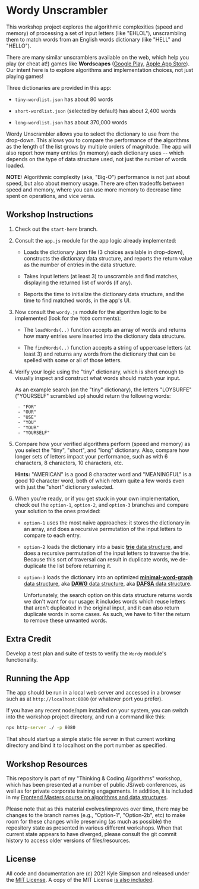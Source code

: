 # Wordy Unscrambler

This workshop project explores the algorithmic complexities (speed and memory) of processing a set of input letters (like "EHLOL"), unscrambling them to match words from an English words dictionary (like "HELL" and "HELLO").

There are many similar unscramblers available on the web, which help you play (or cheat at!) games like **Wordscapes** ([Google Play](https://play.google.com/store/apps/details?id=com.peoplefun.wordcross&hl=en_US&gl=US), [Apple App Store](https://apps.apple.com/us/app/wordscapes/id1207472156)). Our intent here is to explore algorithms and implementation choices, not just playing games!

Three dictionaries are provided in this app:

* `tiny-wordlist.json` has about 80 words

* `short-wordlist.json` (selected by default) has about 2,400 words

* `long-wordlist.json` has about 370,000 words

Wordy Unscrambler allows you to select the dictionary to use from the drop-down. This allows you to compare the performance of the algorithms as the length of the list grows by multiple orders of magnitude. The app will also report how many entries (in memory) each dictionary uses -- which depends on the type of data structure used, not just the number of words loaded.

**NOTE:** Algorithmic complexity (aka, "Big-O") performance is not just about speed, but also about memory usage. There are often tradeoffs between speed and memory, where you can use more memory to decrease time spent on operations, and vice versa.

## Workshop Instructions

1. Check out the `start-here` branch.

2. Consult the `app.js` module for the app logic already implemented:

	* Loads the dictionary .json file (3 choices available in drop-down), constructs the dictionary data structure, and reports the return value as the number of entries in the data structure.

	* Takes input letters (at least 3) to unscramble and find matches, displaying the returned list of words (if any).

	* Reports the time to initialize the dictionary data structure, and the time to find matched words, in the app's UI.

3. Now consult the `wordy.js` module for the algorithm logic to be implemented (look for the `TODO` comments):

	* The `loadWords(..)` function accepts an array of words and returns how many entries were inserted into the dictionary data structure.

	* The `findWords(..)` function accepts a string of uppercase letters (at least 3) and returns any words from the dictionary that can be spelled with some or all of those letters.

4. Verify your logic using the "tiny" dictionary, which is short enough to visually inspect and construct what words should match your input.

	As an example search (on the "tiny" dictionary), the letters "LOYSURFE" ("YOURSELF" scrambled up) should return the following words:

		- "FOR"
		- "OUR"
		- "USE"
		- "YOU"
		- "YOUR"
		- "YOURSELF"

5. Compare how your verified algorithms perform (speed and memory) as you select the "tiny", "short", and "long" dictionary. Also, compare how longer sets of letters impact your performance, such as with 6 characters, 8 characters, 10 characters, etc.

	**Hints:** "AMERICAN" is a good 8 character word and "MEANINGFUL" is a good 10 character word, both of which return quite a few words even with just the "short" dictionary selected.

6. When you're ready, or if you get stuck in your own implementation, check out the `option-1`, `option-2`, and `option-3` branches and compare your solution to the ones provided:

	* `option-1` uses the most naive approaches: it stores the dictionary in an array, and does a recursive permutation of the input letters to compare to each entry.

	* `option-2` loads the dictionary into a basic [**trie** data structure](https://en.wikipedia.org/wiki/Trie), and does a recursive permutation of the input letters to traverse the trie. Because this sort of traversal can result in duplicate words, we de-duplicate the list before returning it.

	* `option-3` loads the dictionary into an optimized [**minimal-word-graph** data structure](https://github.com/gotenxds/WordGraphs#minimalwordgraph-aka-dagw), aka [**DAWG** data structure](https://en.wikipedia.org/wiki/Directed_acyclic_word_graph), aka [**DAFSA** data structure](https://en.wikipedia.org/wiki/Deterministic_acyclic_finite_state_automaton).

		Unfortunately, the search option on this data structure returns words we don't want for our usage: it includes words which reuse letters that aren't duplicated in the original input, and it can also return duplicate words in some cases. As such, we have to filter the return to remove these unwanted words.

## Extra Credit

Develop a test plan and suite of tests to verify the `Wordy` module's functionality.

## Running the App

The app should be run in a local web server and accessed in a browser such as at `http://localhost:8080` (or whatever port you prefer).

If you have any recent node/npm installed on your system, you can switch into the workshop project directory, and run a command like this:

```cmd
npx http-server ./ -p 8080
```

That should start up a simple static file server in that current working directory and bind it to localhost on the port number as specified.

## Workshop Resources

This repository is part of my "Thinking & Coding Algorithms" workshop, which has been presented at a number of public JS/web conferences, as well as for private corporate training engagements. In addition, it is included in my [Frontend Masters course on algorithms and data structures](https://frontendmasters.com/courses/algorithms-practice/).

Please note that as this material evolves/improves over time, there may be changes to the branch names (e.g., "Option-1", "Option-2b", etc) to make room for these changes while preserving (as much as possible) the repository state as presented in various different workshops. When that current state appears to have diverged, please consult the git commit history to access older versions of files/resources.

## License

All code and documentation are (c) 2021 Kyle Simpson and released under the [MIT License](http://getify.mit-license.org/). A copy of the MIT License [is also included](LICENSE.txt).
